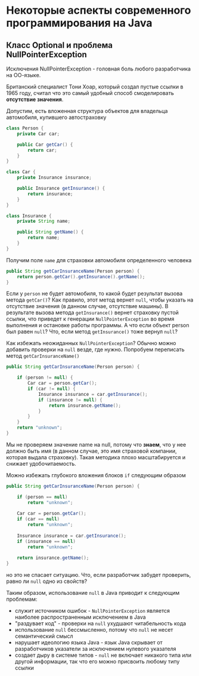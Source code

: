 # Некоторые аспекты современного программирования на Java

## Класс Optional и проблема NullPointerException

Исключения NullPointerException - головная боль любого разработчика на ОО-языке.

Британский специалист Тони Хоар, который создал пустые ссылки в 1965 году, считал что это самый удобный способ смоделировать **отсутствие значения**.

Допустим, есть вложенная структура объектов для владельца автомобиля, купившего автостраховку

```java
class Person {
    private Car car;

    public Car getCar() {
        return car;
    }
}

class Car {
    private Insurance insurance;

    public Insurance getInsurance() {
        return insurance;
    }
}

class Insurance {
    private String name;

    public String getName() {
        return name;
    }
}
```

Получим поле `name` для страховки автомобиля определенного человека

```java
public String getCarInsuranceName(Person person) {
    return person.getCar().getInsurance().getName();
}
```

Если у `person` не будет автомобиля, то какой будет результат вызова метода `getCar()`? Как правило, этот метод вернет `null`, чтобы указать на отсутствие значения (в данном случае, отсутствие машины). В результате вызова метода `getInsurance()` вернет страховку пустой ссылки, что приведет к генерации `NullPointerException` во время выполнения и остановке работы программы. А что если объект person был равен `null`? Что, если метод `getInsurance()` тоже вернул `null`?

Как избежать неожиданных `NullPointerException`? Обычно можно добавить проверки на `null` везде, где нужно. Попробуем переписать метод `getCarInsuranceName()`

```java
public String getCarInsuranceName(Person person) {

    if (person != null) {
        Car car = person.getCar();
        if (car != null) {
            Insurance insurance = car.getInsurance();
            if (insurance != null) {
                return insurance.getName();
            }
        }
    }
    return "unknown";
}
```

Мы не проверяем значение name на null, потому что **знаем**, что у нее должно быть имя (в данном  случае, это имя страховой компании, которая выдала страховку). Такая методика плохо масштабируется и снижает удобочитаемость.

Можно избежать глубокого вложения блоков `if` следующим образом

```java
public String getCarInsuranceName(Person person) {

    if (person == null)
        return "unknown";
    
    Car car = person.getCar();
    if (car == null)
        return "unknown";
    
    Insurance insurance = car.getInsurance();
    if (insurance == null)
        return "unknown";
    
    return insurance.getName();
}
```

но это не спасает ситуацию. Что, если разработчик забудет проверить, равно ли `null` одно из свойств?

Таким образом, использование `null` в Java приводит к следующим проблемам:

- служит источником ошибок - `NullPointerException` является наиболее распространенным исключением в Java
- "раздувает код" - проверки на `null` ухудшают читабельность кода
- использование `null` бессмысленно, потому что `null` не несет семантический смысл
- нарушает идеологию языка Java - язык Java скрывает от разработчиков указатели за исключением нулевого указателя
- создает дыру в системе типов - `null` не включает никакого типа или другой информации, так что его можно присвоить любому типу ссылки